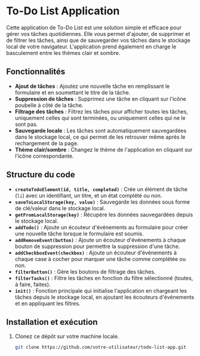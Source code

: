 # To-Do List Application

Cette application de To-Do List est une solution simple et efficace pour gérer vos tâches quotidiennes. Elle vous permet d'ajouter, de supprimer et de filtrer les tâches, ainsi que de sauvegarder vos tâches dans le stockage local de votre navigateur. L'application prend également en charge le basculement entre les thèmes clair et sombre.

## Fonctionnalités

- **Ajout de tâches** : Ajoutez une nouvelle tâche en remplissant le formulaire et en soumettant le titre de la tâche.
- **Suppression de tâches** : Supprimez une tâche en cliquant sur l'icône poubelle à côté de la tâche.
- **Filtrage des tâches** : Filtrez les tâches pour afficher toutes les tâches, uniquement celles qui sont terminées, ou uniquement celles qui ne le sont pas.
- **Sauvegarde locale** : Les tâches sont automatiquement sauvegardées dans le stockage local, ce qui permet de les retrouver même après le rechargement de la page.
- **Thème clair/sombre** : Changez le thème de l'application en cliquant sur l'icône correspondante.

## Structure du code

- **`createTodoElement(id, title, completed)`** : Crée un élément de tâche (`li`) avec un identifiant, un titre, et un état complété ou non.
- **`saveToLocalStorage(key, value)`** : Sauvegarde les données sous forme de clé/valeur dans le stockage local.
- **`getFromLocalStorage(key)`** : Récupère les données sauvegardées depuis le stockage local.
- **`addTodo()`** : Ajoute un écouteur d'événements au formulaire pour créer une nouvelle tâche lorsque le formulaire est soumis.
- **`addRemoveEvent(button)`** : Ajoute un écouteur d'événements à chaque bouton de suppression pour permettre la suppression d'une tâche.
- **`addCheckboxEvent(checkbox)`** : Ajoute un écouteur d'événements à chaque case à cocher pour marquer une tâche comme complétée ou non.
- **`filterButton()`** : Gère les boutons de filtrage des tâches.
- **`filterTasks()`** : Filtre les tâches en fonction du filtre sélectionné (toutes, à faire, faites).
- **`init()`** : Fonction principale qui initialise l'application en chargeant les tâches depuis le stockage local, en ajoutant les écouteurs d'événements et en appliquant les filtres.

## Installation et exécution

1. Clonez ce dépôt sur votre machine locale.
   ```bash
   git clone https://github.com/votre-utilisateur/todo-list-app.git
